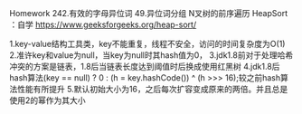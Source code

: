 Homework
242.有效的字母异位词
49.异位词分组
N叉树的前序遍历
HeapSort ：自学  https://www.geeksforgeeks.org/heap-sort/


1.key-value结构工具类，key不能重复，线程不安全，访问的时间复杂度为O(1)
2.准许key和value为null，当key为null时其hash值为0，
3.jdk1.8前对于处理哈希冲突的方案是链表，1.8后当链表长度达到阈值时后换成使用红黑树
4.jdk1.8后hash算法(key == null) ? 0 : (h = key.hashCode()) ^ (h >>> 16);较之前hash算法性能有所提升
5.默认初始大小为16，之后每次扩容变成原来的两倍。并且总是使用2的幂作为其大小
